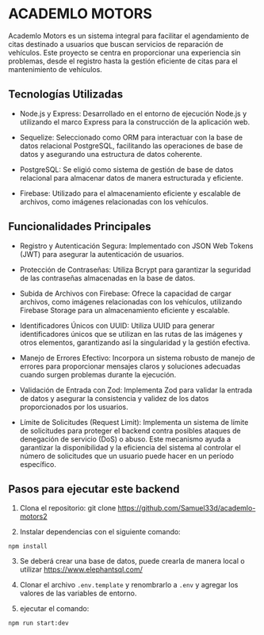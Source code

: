 # ACADEMLO MOTORS

Academlo Motors es un sistema integral para facilitar el agendamiento de citas destinado a usuarios que buscan servicios de reparación de vehículos. Este proyecto se centra en proporcionar una experiencia sin problemas, desde el registro hasta la gestión eficiente de citas para el mantenimiento de vehículos.


## Tecnologías Utilizadas

* Node.js y Express: Desarrollado en el entorno de ejecución Node.js y utilizando el marco Express para la construcción de la aplicación web.

* Sequelize: Seleccionado como ORM para interactuar con la base de datos relacional PostgreSQL, facilitando las operaciones de base de datos y asegurando una estructura de datos coherente.

* PostgreSQL: Se eligió como sistema de gestión de base de datos relacional para almacenar datos de manera estructurada y eficiente.

* Firebase: Utilizado para el almacenamiento eficiente y escalable de archivos, como imágenes relacionadas con los vehículos.


## Funcionalidades Principales

* Registro y Autenticación Segura: Implementado con JSON Web Tokens (JWT) para asegurar la autenticación de usuarios.

* Protección de Contraseñas: Utiliza Bcrypt para garantizar la seguridad de las contraseñas almacenadas en la base de datos.

* Subida de Archivos con Firebase: Ofrece la capacidad de cargar archivos, como imágenes relacionadas con los vehículos, utilizando Firebase Storage para un almacenamiento eficiente y escalable.

* Identificadores Únicos con UUID: Utiliza UUID para generar identificadores únicos que se utilizan en las rutas de las imágenes y otros elementos, garantizando así la singularidad y la gestión efectiva.

* Manejo de Errores Efectivo: Incorpora un sistema robusto de manejo de errores para proporcionar mensajes claros y soluciones adecuadas cuando surgen problemas durante la ejecución.

* Validación de Entrada con Zod: Implementa Zod para validar la entrada de datos y asegurar la consistencia y validez de los datos proporcionados por los usuarios.

* Límite de Solicitudes (Request Limit): Implementa un sistema de límite de solicitudes para proteger el backend contra posibles ataques de denegación de servicio (DoS) o abuso. Este mecanismo ayuda a garantizar la disponibilidad y la eficiencia del sistema al controlar el número de solicitudes que un usuario puede hacer en un período específico.

## Pasos para ejecutar este backend

1. Clona el repositorio: git clone https://github.com/Samuel33d/academlo-motors2

2. Instalar dependencias con el siguiente comando:

```
npm install
```

3. Se deberá crear una base de datos, puede crearla de manera local o utilizar https://www.elephantsql.com/

4. Clonar el archivo `.env.template` y renombrarlo a `.env` y agregar los valores de las variables de entorno.

5. ejecutar el comando:

```
npm run start:dev
```
